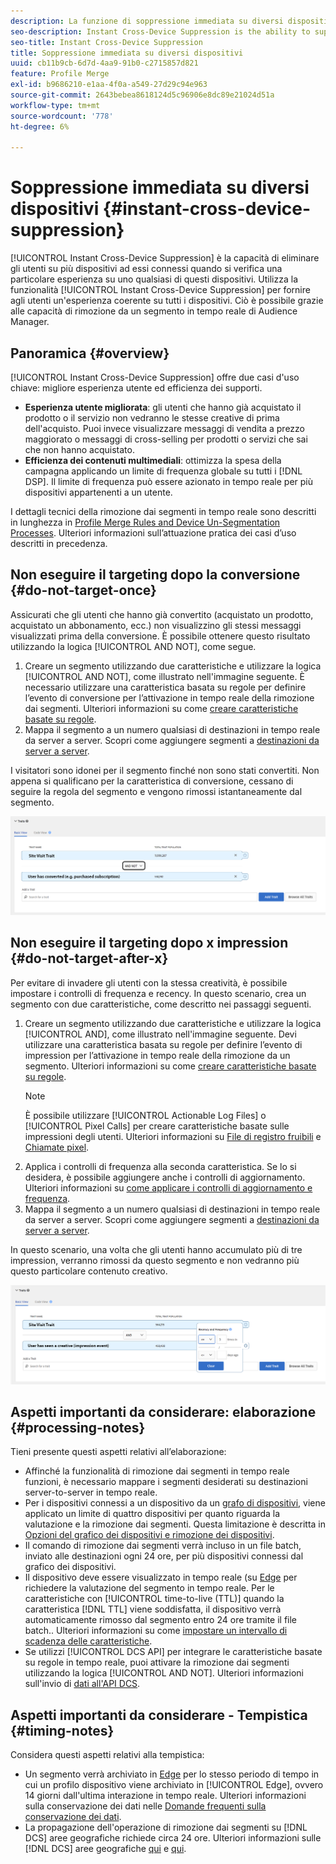 ```yaml
---
description: La funzione di soppressione immediata su diversi dispositivi consente di eliminare gli utenti per i diversi dispositivi a cui sono associati, dopo il verificarsi di una specifica esperienza su uno di tali dispositivi. Utilizza la funzionalità di eliminazione immediata tra dispositivi per offrire agli utenti un’esperienza coerente su tutti i dispositivi. Ciò è possibile grazie alle capacità di rimozione da un segmento in tempo reale di Audience Manager.
seo-description: Instant Cross-Device Suppression is the ability to suppress users across multiple devices connected to them when a particular experience occurs on any of these devices. Use the Instant Cross-Device Suppression capability to deliver a consistent experience across devices to your users. This experience is made possible by the real-time unsegment capabilities in Audience Manager.
seo-title: Instant Cross-Device Suppression
title: Soppressione immediata su diversi dispositivi
uuid: cb11b9cb-6d7d-4aa9-91b0-c2715857d821
feature: Profile Merge
exl-id: b9686210-e1aa-4f0a-a549-27d29c94e963
source-git-commit: 2643bebea8618124d5c96906e8dc89e21024d51a
workflow-type: tm+mt
source-wordcount: '778'
ht-degree: 6%

---
```


# Soppressione immediata su diversi dispositivi {#instant-cross-device-suppression}

[!UICONTROL Instant Cross-Device Suppression] è la capacità di eliminare gli utenti su più dispositivi ad essi connessi quando si verifica una particolare esperienza su uno qualsiasi di questi dispositivi. Utilizza la funzionalità [!UICONTROL Instant Cross-Device Suppression] per fornire agli utenti un&#39;esperienza coerente su tutti i dispositivi. Ciò è possibile grazie alle capacità di rimozione da un segmento in tempo reale di Audience Manager.

## Panoramica {#overview}

[!UICONTROL Instant Cross-Device Suppression] offre due casi d&#39;uso chiave: migliore esperienza utente ed efficienza dei supporti.

* **Esperienza utente migliorata**: gli utenti che hanno già acquistato il prodotto o il servizio non vedranno le stesse creative di prima dell&#39;acquisto. Puoi invece visualizzare messaggi di vendita a prezzo maggiorato o messaggi di cross-selling per prodotti o servizi che sai che non hanno acquistato.
* **Efficienza dei contenuti multimediali**: ottimizza la spesa della campagna applicando un limite di frequenza globale su tutti i [!DNL DSP]. Il limite di frequenza può essere azionato in tempo reale per più dispositivi appartenenti a un utente.

I dettagli tecnici della rimozione dai segmenti in tempo reale sono descritti in lunghezza in [Profile Merge Rules and Device Un-Segmentation Processes](merge-rule-unsegment.md). Ulteriori informazioni sull’attuazione pratica dei casi d’uso descritti in precedenza.

## Non eseguire il targeting dopo la conversione {#do-not-target-once}

Assicurati che gli utenti che hanno già convertito (acquistato un prodotto, acquistato un abbonamento, ecc.) non visualizzino gli stessi messaggi visualizzati prima della conversione. È possibile ottenere questo risultato utilizzando la logica [!UICONTROL AND NOT], come segue.

1. Creare un segmento utilizzando due caratteristiche e utilizzare la logica [!UICONTROL AND NOT], come illustrato nell&#39;immagine seguente. È necessario utilizzare una caratteristica basata su regole per definire l’evento di conversione per l’attivazione in tempo reale della rimozione dai segmenti. Ulteriori informazioni su come [creare caratteristiche basate su regole](../traits/create-onboarded-rule-based-traits.md).
2. Mappa il segmento a un numero qualsiasi di destinazioni in tempo reale da server a server. Scopri come aggiungere segmenti a [destinazioni da server a server](../destinations/add-edit-segments.md).

I visitatori sono idonei per il segmento finché non sono stati convertiti. Non appena si qualificano per la caratteristica di conversione, cessano di seguire la regola del segmento e vengono rimossi istantaneamente dal segmento.

![](assets/and_not_use_case.png)

## Non eseguire il targeting dopo x impression {#do-not-target-after-x}

Per evitare di invadere gli utenti con la stessa creatività, è possibile impostare i controlli di frequenza e recency. In questo scenario, crea un segmento con due caratteristiche, come descritto nei passaggi seguenti.

1. Creare un segmento utilizzando due caratteristiche e utilizzare la logica [!UICONTROL AND], come illustrato nell&#39;immagine seguente. Devi utilizzare una caratteristica basata su regole per definire l’evento di impression per l’attivazione in tempo reale della rimozione da un segmento. Ulteriori informazioni su come [creare caratteristiche basate su regole](../traits/create-onboarded-rule-based-traits.md).
   >[!NOTE]
   >
   >È possibile utilizzare [!UICONTROL Actionable Log Files] o [!UICONTROL Pixel Calls] per creare caratteristiche basate sulle impressioni degli utenti. Ulteriori informazioni su [File di registro fruibili](../../integration/media-data-integration/actionable-log-files.md) e [Chiamate pixel](../../integration/media-data-integration/impression-data-pixels.md).
2. Applica i controlli di frequenza alla seconda caratteristica. Se lo si desidera, è possibile aggiungere anche i controlli di aggiornamento. Ulteriori informazioni su [come applicare i controlli di aggiornamento e frequenza](../segments/recency-and-frequency.md).
3. Mappa il segmento a un numero qualsiasi di destinazioni in tempo reale da server a server. Scopri come aggiungere segmenti a [destinazioni da server a server](../destinations/add-edit-segments.md).

In questo scenario, una volta che gli utenti hanno accumulato più di tre impression, verranno rimossi da questo segmento e non vedranno più questo particolare contenuto creativo.

![](assets/impressions_use_case.png)

## Aspetti importanti da considerare: elaborazione {#processing-notes}

Tieni presente questi aspetti relativi all’elaborazione:

* Affinché la funzionalità di rimozione dai segmenti in tempo reale funzioni, è necessario mappare i segmenti desiderati su destinazioni server-to-server in tempo reale.
* Per i dispositivi connessi a un dispositivo da un [grafo di dispositivi](profile-link-use-case.md#recommendations), viene applicato un limite di quattro dispositivi per quanto riguarda la valutazione e la rimozione dai segmenti. Questa limitazione è descritta in [Opzioni del grafico dei dispositivi e rimozione dei dispositivi](merge-rule-unsegment.md#device-graph-options-unsegmentation).&#x200B;
* Il comando di rimozione dai segmenti verrà incluso in un file batch, inviato alle destinazioni ogni 24 ore, per più dispositivi connessi dal grafico dei dispositivi.
* Il dispositivo deve essere visualizzato in tempo reale (su [Edge](../../reference/system-components/components-edge.md) per richiedere la valutazione del segmento in tempo reale. Per le caratteristiche con [!UICONTROL time-to-live (TTL)] quando la caratteristica [!DNL TTL] viene soddisfatta, il dispositivo verrà automaticamente rimosso dal segmento entro 24 ore tramite il file batch..&#x200B; Ulteriori informazioni su come [impostare un intervallo di scadenza delle caratteristiche](../traits/create-onboarded-rule-based-traits.md#set-expiration-interval).
* Se utilizzi [!UICONTROL DCS API] per integrare le caratteristiche basate su regole in tempo reale, puoi attivare la rimozione dai segmenti utilizzando la logica [!UICONTROL AND NOT]. Ulteriori informazioni sull&#39;invio di [dati all&#39;API DCS](../../api/dcs-intro/dcs-event-calls/dcs-url-send.md).&#x200B;

## Aspetti importanti da considerare - Tempistica {#timing-notes}

Considera questi aspetti relativi alla tempistica:

* Un segmento verrà archiviato in [Edge](../../reference/system-components/components-edge.md) per lo stesso periodo di tempo in cui un profilo dispositivo viene archiviato in [!UICONTROL Edge], ovvero 14 giorni dall&#39;ultima interazione in tempo reale. Ulteriori informazioni sulla conservazione dei dati nelle [Domande frequenti sulla conservazione dei dati](../../faq/faq-privacy.md#data-retention-faq).
* La propagazione dell&#39;operazione di rimozione dai segmenti su [!DNL DCS] aree geografiche richiede circa 24 ore. Ulteriori informazioni sulle [!DNL DCS] aree geografiche [qui](../../reference/system-components/components-data-collection.md) e [qui](../../api/dcs-intro/dcs-api-reference/dcs-regions.md).
